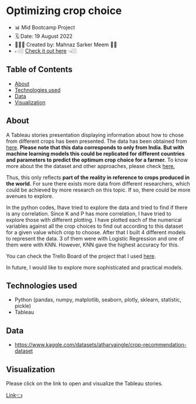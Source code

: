 # Optimizing crop choice
- 📊 Mid Bootcamp Project
- 🗓 Date: 19 August 2022
- 👩🏽‍💻 Created by: Mahnaz Sarker Meem 👋🏼
- 👉🏼  [Check it out here](https://public.tableau.com/app/profile/mahnaz.sarker.meem/viz/midbootcamp_16607340359730/Whichcroptoplant) 👈🏼

## Table of Contents
- [About](#about)
- [Technologies used](#technologies-used)
- [Data](#dataset)
- [Visualization](#visualization)

## About
A Tableau stories presentation displaying information about how to chose from different crops has been presented. The data has been obtained from [here](https://www.kaggle.com/datasets/atharvaingle/crop-recommendation-dataset).
**Please note that this data corresponds to only from India. But with machine learning models this could be replicated for different countries and parameters to predict the optimum crop choice for a farmer.**
To know more about the the dataset and other approaches, please check [here.](https://github.com/Mahnaz-Meem/Harvestify)

Thus, this only reflects **part of the reality in reference to crops produced in the world.** For sure there exists more data from different researchers, which could be achieved by more research on this topic. If so, there could be more avenues to explore.

In the python codes, Ihave tried to explore the data and tried to find if there is any correlation. Since K and P has more correlation, I have tried to explore those with different plotting.
I have plotted each of the numerical variables against all the crop choices to find out according to this dataset for a given value which crop to choose.
After that I built 4 different models to represent the data. 3 of them were with Logistic Regression and one of them were with KNN. However, KNN gave the highest accuracy for this.

You can check the Trello Board of the project that I used [here](https://trello.com/b/1asVZu9m/project).

In future, I would like to explore more sophisticated and practical models.

## Technologies used
* Python (pandas, numpy, matplotlib, seaborn, plotly, sklearn, statistic, pickle)
* Tableau

## Data
- https://www.kaggle.com/datasets/atharvaingle/crop-recommendation-dataset

## Visualization

Please click on the link to open and visualize the Tableau stories.

[Link:point_left:](https://public.tableau.com/app/profile/mahnaz.sarker.meem/viz/midbootcamp_16607340359730/Whichcroptoplant)